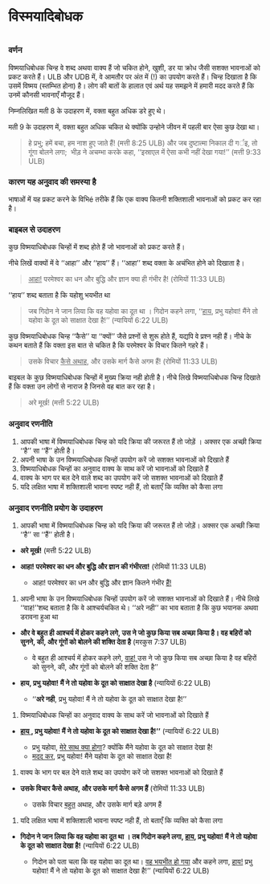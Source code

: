 # विस्मयादिबोधक

 #

### वर्णन

विष्मयाधिबोधक चिन्ह वे शब्द अथवा वाक्य हैं जो चकित होने, खुशी, डर या क्रोध जैसी सशक्त भावनाओं को प्रकट करते हैं। ULB और UDB में, वे आमतौर पर अंत में (!) का उपयोग करते हैं। चिन्ह दिखाता है कि उसमें विष्मय (स्तम्भित होना) है। लोग की बातों के हालात एवं अर्थ यह समझने में हमारी मदद करते हैं कि उनमें कौनसी भावनाएँ मौजूद हैं।

निम्नलिखित मती 8 के उदाहरण में, वक्ता बहुत अधिक डरे हुए थे।

मती 9 के उदाहरण में, वक्ता बहुत अधिक चकित थे क्योंकि उन्होने जीवन में पहली बार ऐसा कुछ देखा था।

>हे प्रभु; हमें बचा, हम नाश हुए जाते हैं! (मत्ती 8:25 ULB)
>और जब दुष्टात्मा निकाल दी गर्इ, तो गूंगा बोलने लगा;  भीड़ ने अचम्भा करके कहा, ‘‘इस्राएल में ऐसा कभी नहीं देखा गया!’’ (मत्ती 9:33 ULB)

### कारण यह अनुवाद की समस्या है

भाषाओं में यह प्रकट करने के विभिé तरीके हैं कि एक वाक्य कितनी शक्तिशाली भावनाओं को प्रकट कर रहा है।

### बाइबल से उदाहरण

कुछ विष्मयाधिबोधक चिन्हों में शब्द होते हैं जो भावनाओं को प्रकट करते हैं।

नीचे लिखें वाक्यों में वे ‘‘आहा’’ और ‘‘हाय’’ हैं। ‘‘आहा’’ शब्द वक्ता के अचंभित होने को दिखाता है।

><u>आहा!</u> परमेश्वर का धन और बुद्धि और ज्ञान क्या ही गंभीर है! (रोमियों 11:33 ULB)

‘‘हाय’’ शब्द बताता है कि यहोशु भयभीत था

>जब गिदोन ने जान लिया कि वह यहोवा का दूत था । गिदोन कहने लगा, ‘‘<u>हाय</u>, प्रभु यहोवा! मैंने तो यहोवा के दूत को साक्षात देखा है!’’ (न्यायियों 6:22 ULB)

कुछ विष्मयाधिबोधक चिन्ह ‘‘कैसे’’ या ‘‘क्यों’’ जैसे प्रश्नों से शुरू होते हैं, यद्यपि वे प्रश्न नही हैं। नीचे के कथन बताते हैं कि वक्ता इस बात से चकित है कि परमेश्वर के विचार कितने गहरे हैं। 

> उसके विचार <u>कैसे अथाह</u>, और उसके मार्ग कैसे अगम हैं! (रोमियों 11:33 ULB)

बाइबल के कुछ विष्मयाधिबोधक चिन्हों में मुख्य क्रिया नही होती है। नीचे लिखे विष्मयाधिबोधक चिन्ह दिखाते हैं कि वक्ता उन लोगों से नाराज है जिनसे वह बात कर रहा है।

>अरे मूर्ख! (मत्ती 5:22 ULB)

### अनुवाद रणनीति

1. आपकी भाषा में विष्मयाधिबोधक चिन्ह को यदि क्रिया की जरूरत हैं तो जोड़ें । अक्सर एक अच्छी क्रिया ‘‘है’’ सा ‘‘हैं’’ होती है। 
1. अपनी भाषा के उन विष्मयाधिबोधक चिन्हों उपयोग करें जो सशक्त भावनाओं को दिखाते हैं
1. विष्मयाधिबोधक चिन्हों का अनुवाद वाक्य के साथ करें जो भावनाओं को दिखाते हैं
1. वाक्य के भाग पर बल देने वाले शब्द का उपयोग करें जो सशक्त भावनाओं को दिखाते हैं
1. यदि लक्षित भाषा में शक्तिशाली भावना स्पष्ट नही हैं, तो बताएँ कि व्यक्ति को कैसा लगा

### अनुवाद रणनीति प्रयोग के उदाहरण

1. आपकी भाषा में विष्मयाधिबोधक चिन्ह को यदि क्रिया की जरूरत हैं तो जोड़ें। अक्सर एक अच्छी क्रिया ‘‘है’’ सा ‘‘हैं’’ होती है।

* **अरे मूर्ख!** (मत्ती 5:22 ULB)

* **आहा! परमेश्वर का धन और बुद्धि और ज्ञान की गंभीरता!** (रोमियों 11:33 ULB)

	* आहा! परमेश्वर का धन और बुद्धि और ज्ञान कितने गंभीर <u>हैं!</u>

1. अपनी भाषा के उन विष्मयाधिबोधक चिन्हों उपयोग करें जो सशक्त भावनाओं को दिखाते हैं। नीचे लिखे ‘‘वाह!’’शब्द बताता है कि वे आश्चर्यचकित थे। ‘‘अरे नही’’ का भाव बताता है कि कुछ भयानक अथवा डरावना हुआ था

* **और वे बहुत ही आश्चर्य में होकर कहने लगे, उस ने जो कुछ किया सब अच्छा किया है। वह बहिरों को सुनने, की, और गूंगों को बोलने की शक्ति देता है** (मरकुस 7:37 ULB)

	* वे बहुत ही आश्चर्य में होकर कहने लगे, <u>वाह! </u> उस ने जो कुछ किया सब अच्छा किया है वह बहिरों को सुनने, की, और गूंगों को बोलने की शक्ति देता है’’

* **हाय, प्रभु यहोवा! मैं ने तो यहोवा के दूत को साक्षात देखा है** (न्यायियों 6:22 ULB)

	* ‘‘__अरे नही__, प्रभु यहोवा! मैं ने तो यहोवा के दूत को साक्षात देखा है!’’

1. विष्मयाधिबोधक चिन्हों का अनुवाद वाक्य के साथ करें जो भावनाओं को दिखाते हैं

* **<u>हाय </u>, प्रभु यहोवा! मैं ने तो यहोवा के दूत को साक्षात देखा है!’’** (न्यायियों 6:22 ULB)

	* प्रभु यहोवा, <u>मेरे साथ क्या होगा</u>? क्योंकि मैंने यहोवा के दूत को साक्षात देखा है!
	* <u>मदद कर</u>, प्रभु यहोवा! मैंने यहोवा के दूत को साक्षात देखा है!

1. वाक्य के भाग पर बल देने वाले शब्द का उपयोग करें जो सशक्त भावनाओं को दिखाते हैं

* **उसके विचार कैसे अथाह, और उसके मार्ग कैसे अगम हैं** (रोमियों 11:33 ULB)

	* उसके विचार <u>बहुत</u> अथाह, और उसके मार्ग </u>बड़े</u> अगम हैं

1. यदि लक्षित भाषा में शक्तिशाली भावना स्पष्ट नही हैं, तो बताएँ कि व्यक्ति को कैसा लगा

* **गिदोन ने जान लिया कि वह यहोवा का दूत था । तब गिदोन कहने लगा, <u>हाय</u>, प्रभु यहोवा! मैं ने तो यहोवा के दूत को साक्षात देखा है!** (न्यायियों 6:22 ULB)

	* गिदोन को पता चला कि वह यहोवा का दूत था। <u>वह भयभीत हो गया</u> और कहने लगा, <u>हाय!</u> प्रभु यहोवा! मैं ने तो यहोवा के दूत को साक्षात देखा है!’’ (न्यायियों 6:22 ULB)
